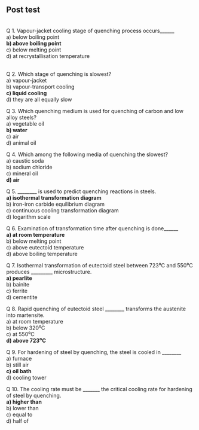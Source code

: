 ## Post test
<br>
Q 1. Vapour-jacket cooling stage of quenching process occurs______ <br>
a) below boiling point<br>
<b>b) above boiling point</b><br>
c) below melting point<br>
d) at recrystallisation temperature<br><br>

Q 2. Which stage of quenching is slowest? <br>
a) vapour-jacket<br>
b) vapour-transport cooling<br>
<b>c) liquid cooling</b><br>
d) they are all equally slow<br>

Q 3. Which quenching medium is used for quenching of carbon and low alloy steels? <br>
a) vegetable oil<br>
<b>b) water</b><br>
c) air<br>
d) animal oil<br>

Q 4. Which among the following media of quenching the slowest? <br>
a) caustic soda<br>
b) sodium chloride<br>
c) mineral oil<br>
<b>d) air</b><br>

Q 5. ________ is used to predict quenching reactions in steels. <br>
<b>a) isothermal transformation diagram</b><br>
b) iron-iron carbide equilibrium diagram<br>
c) continuous cooling transformation diagram<br>
d) logarithm scale<br>

Q 6. Examination of transformation time after quenching is done______ <br>
<b>a) at room temperature</b><br>
b) below melting point<br>
c) above eutectoid temperature<br>
d) above boiling temperature <br>

Q 7. Isothermal transformation of eutectoid steel between 723⁰C and 550⁰C produces _________ microstructure. <br>
<b>a) pearlite</b><br>
b) bainite<br>
c) ferrite<br>
d) cementite<br>

Q 8. Rapid quenching of eutectoid steel ________ transforms the austenite into martensite. <br>
a) at room temperature<br>
b) below 320⁰C<br>
c) at 550⁰C<br>
<b>d) above 723⁰C</b><br>

Q 9. For hardening of steel by quenching, the steel is cooled in ________ <br>
a) furnace<br>
b) still air<br>
<b>c) oil bath</b><br>
d) cooling tower<br>

Q 10. The cooling rate must be _______ the critical cooling rate for hardening of steel by quenching. <br>
<b>a) higher than</b><br>
b) lower than<br>
c) equal to<br>
d) half of<br>
